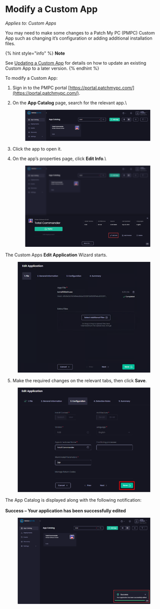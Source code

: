 # Modify a Custom App

_Applies to: Custom Apps_

You may need to make some changes to a Patch My PC (PMPC) Custom App such as changing it’s configuration or adding additional installation files.

{% hint style="info" %}
**Note**

See [Updating a Custom App](update-a-custom-app.md) for details on how to update an existing Custom App to a later version.
{% endhint %}

To modify a Custom App:

1. Sign in to the PMPC portal [https://portal.patchmypc.com/](https://portal.patchmypc.com/).
2.  On the **App Catalog** page, search for the relevant app.\


    <figure><img src="../../.gitbook/assets/image (2015).png" alt="Searching for your Custom App" width="563"><figcaption></figcaption></figure>
3. Click the app to open it.
4.  On the app’s properties page, click **Edit Info**.\


    <figure><img src="../../.gitbook/assets/image (2016).png" alt="Clicking “Edit Info”" width="563"><figcaption></figcaption></figure>

The Custom Apps **Edit Application** Wizard starts.

<figure><img src="../../.gitbook/assets/image (2633).png" alt="Custom Apps “Edit Application” Wizard" width="563"><figcaption></figcaption></figure>

5. Make the required changes on the relevant tabs, then click **Save**.

<figure><img src="../../.gitbook/assets/image (2634).png" alt="Clicking “Save”" width="563"><figcaption></figcaption></figure>

The App Catalog is displayed along with the following notification:\
\
**Success – Your application has been successfully edited**

<figure><img src="../../.gitbook/assets/image (2019).png" alt="“Success – Your application has been successfully edited” notification" width="563"><figcaption></figcaption></figure>
